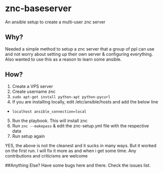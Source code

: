 # znc-baseserver
An ansible setup to create a multi-user znc server

## Why?
Needed a simple method to setup a znc server that a group of ppl can use and not worry about setting
up their own server & configuring everything. Also wanted to use this as a reason to learn some ansible.

## How?
1. Create a VPS server
2. Create username znc
3. ```sudo apt-get install python-apt python-pycurl```
4. If you are installing locally, edit /etc/ansible/hosts and add the below line
  * ```localhost ansible_connection=local```
5. Run the playbook. This will install znc
6. Run ```znc --makepass``` & edit the znc-setup.yml file with the respective data
7. Run setup again

YES, the above is not the cleanest and it sucks in many ways. But it worked on the first run. I will fix
it more as and when i get some time. Any contributions and criticisms are welcome

##Anything Else?
Have some bugs here and there. Check the issues list.
